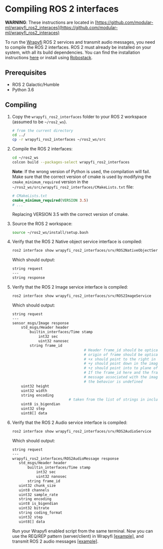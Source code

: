 # Compiling ROS 2 interfaces

**WARNING**: These instructions are located in 
[https://github.com/modular-ml/wrapyfi_ros2_interaces](https://github.com/modular-ml/wrapyfi_ros2_interaces)

To run the [Wrapyfi](https://github.com/fabawi/wrapfi) ROS 2 services and transmit audio messages, you need to compile the ROS 2 interfaces. 
ROS 2 must already be installed on your system, with all its build dependencies. 
You can find the installation instructions [here](https://docs.ros.org/en/humble/Installation.html) 
or install using [Robostack](https://robostack.github.io/GettingStarted.html).

## Prerequisites

- ROS 2 Galactic/Humble
- Python 3.6

## Compiling

1. Copy the `wrapyfi_ros2_interfaces` folder to your ROS 2 workspace (assumed to be `~/ros2_ws`).

    ```bash
    # from the current directory 
    cd ../
    cp -r wrapyfi_ros2_interfaces ~/ros2_ws/src
    
    ```

2. Compile the ROS 2 interfaces:
    
    ```bash
    cd ~/ros2_ws
    colcon build --packages-select wrapyfi_ros2_interfaces
    
    ```
    
    **Note**: If the wrong version of Python is used, the compilation will fail. Make sure that the correct version of cmake 
    is used by modifying the `cmake_minimum_required` version in the `~/ros2_ws/src/wrapyfi_ros2_interfaces/CMakeLists.txt` file:
    
    ```cmake
    # CMakeLists.txt
    cmake_minimum_required(VERSION 3.5)
    # ...
    ```
    
    Replacing VERSION 3.5 with the correct version of cmake.

3. Source the ROS 2 workspace:

    ```bash
    source ~/ros2_ws/install/setup.bash
    ```

4. Verify that the ROS 2 Native object service interface is compiled:
    
    ```bash
    ros2 interface show wrapyfi_ros2_interfaces/srv/ROS2NativeObjectService
    ```
    
    Which should output:
    
    ```bash
    string request
    ---
    string response
    ```

5. Verify that the ROS 2 Image service interface is compiled:
        
    ```bash
    ros2 interface show wrapyfi_ros2_interfaces/srv/ROS2ImageService
    ```
    
    Which should output:
    
    ```bash
    string request
    ---
    sensor_msgs/Image response
        std_msgs/Header header
            builtin_interfaces/Time stamp
                int32 sec
                uint32 nanosec
            string frame_id
                                     # Header frame_id should be optical frame of camera
                                     # origin of frame should be optical center of cameara
                                     # +x should point to the right in the image
                                     # +y should point down in the image
                                     # +z should point into to plane of the image
                                     # If the frame_id here and the frame_id of the CameraInfo
                                     # message associated with the image conflict
                                     # the behavior is undefined
        uint32 height
        uint32 width
        string encoding
                              # taken from the list of strings in include/sensor_msgs/image_encodings.hpp
        uint8 is_bigendian
        uint32 step
        uint8[] data
    
    ```

6. Verify that the ROS 2 Audio service interface is compiled:
        
    ```bash
    ros2 interface show wrapyfi_ros2_interfaces/srv/ROS2AudioService
    ```
    
    Which should output:
    
    ```bash
   string request
   ---
   wrapyfi_ros2_interfaces/ROS2AudioMessage response
       std_msgs/Header header
           builtin_interfaces/Time stamp
               int32 sec
               uint32 nanosec
           string frame_id
       uint32 chunk_size
       uint8 channels
       uint32 sample_rate
       string encoding
       uint8 is_bigendian
       uint32 bitrate
       string coding_format
       uint32 step
       uint8[] data
    
    ```
   
     Run your Wrapyfi enabled script from the same terminal. Now you can use the REQ/REP pattern (server/client) in Wrapyfi [\[example\]](https://wrapyfi.readthedocs.io/en/latest/examples/examples.communication_patterns.html#module-examples.communication_patterns.request_reply_example), and transmit ROS 2 audio messages [\[example\]](https://wrapyfi.readthedocs.io/en/latest/examples/examples.sensors.html#module-examples.sensors.cam_mic).
     
